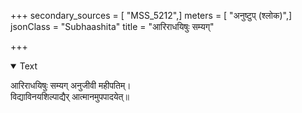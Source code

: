 +++
secondary_sources = [ "MSS_5212",]
meters = [ "अनुष्टुप् (श्लोक)",]
jsonClass = "Subhaashita"
title = "आरिराधयिषुः सम्यग्"

+++

<details open><summary>Text</summary>

आरिराधयिषुः सम्यग् अनुजीवी महीपतिम्।  
विद्याविनयशिल्पाद्यैर् आत्मानमुपपादयेत्॥
</details>

